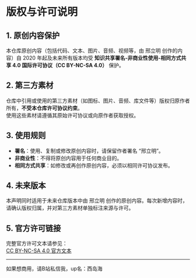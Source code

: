 # 版权与许可说明

## 1. 原创内容保护
本仓库原创内容（包括代码、文本、图片、音频、视频等，由 邢立明 创作的内容）自 2020 年起及未来所有版本均受 **知识共享署名-非商业性使用-相同方式共享 4.0 国际许可协议（CC BY-NC-SA 4.0）** 保护。

## 2. 第三方素材
仓库中引用或使用的第三方素材（如图标、图片、音频、库文件等）版权归原作者所有，**不受本仓库许可协议约束**。  
使用这些素材请遵循其原始许可协议或向原作者获取授权。

## 3. 使用规则
- **署名**：使用、复制或修改原创内容时，请保留作者署名 “邢立明”。  
- **非商业性**：不得将原创内容用于任何商业目的。  
- **相同方式共享**：如修改或再创作原创内容，必须以相同许可协议发布。  

## 4. 未来版本
本声明同时适用于未来仓库版本中由 邢立明 创作的原创内容。每次新增内容时，请确认版权归属，并对第三方素材单独标注来源与许可。

## 5. 官方许可链接
完整官方许可文本请参见：  
[CC BY-NC-SA 4.0 官方文本](https://creativecommons.org/licenses/by-nc-sa/4.0/legalcode)

---

如果想商用，请B站私信我，up名：西岛海

